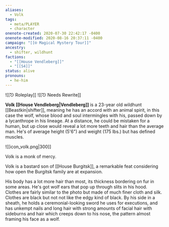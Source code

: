 ```yaml
---
aliases:
  - Volk
tags:
  - meta/PLAYER
  - character
onenote-created: 2020-07-30 22:42:17 -0400
onenote-modified: 2020-08-16 20:37:11 -0400
campaign: "[[⍟ Magical Mystery Tour]]"
ancestry:
  - shifter, wildhunt
factions:
  - "[[House Vendleberg]]"
  - "[[S4]]"
status: alive
pronouns:
  - he-him
---
```

![[⎋ Roleplay]]
![[⎋ Needs Rewrite]]

**Volk [[House Vendleberg|Vendleberg]]** is a 23-year old wildhunt [[Beastkin|shifter]], meaning he has an accord with an animal spirit, in this case the wolf, whose blood and soul intermingles with his, passed down by a lycanthrope in his lineage. At a distance, he could be mistaken for a human, but up close would reveal a lot more teeth and hair than the average man. He's of average height (5'6") and weight (175 lbs.) but has defined muscles.

![[icon_volk.png|300]]

Volk is a monk of mercy.

Volk is a bastard son of [[House Burgitsk]], a remarkable feat considering how open the Burgitsk family are at expansion.

His body has a lot more hair than most, its thickness bordering on fur in some areas. He's got wolf ears that pop up through slits in his hood. Clothes are fairly similar to the photo but made of much finer cloth and silk. Clothes are black but not not like the edgy kind of black. By his side in a sheath, he holds a ceremonial-looking sword he uses for executions, and has unkempt nails and long hair with strong amounts of facial hair with sideburns and hair which creeps down to his nose, the pattern almost framing his face as a wolf.
